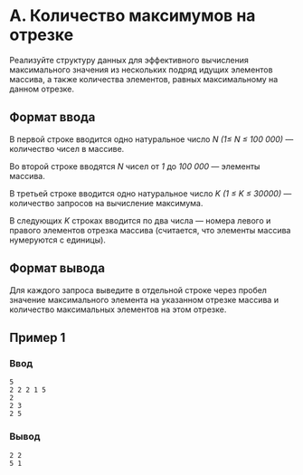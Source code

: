 # A. Количество максимумов на отрезке

Реализуйте структуру данных для эффективного вычисления максимального значения из нескольких подряд идущих элементов
массива, а также количества элементов, равных максимальному на данном отрезке.

## Формат ввода

В первой строке вводится одно натуральное число _N (1≤ N ≤ 100 000)_ — количество чисел в массиве.

Во второй строке вводятся _N_ чисел от _1_ до _100 000_ — элементы массива.

В третьей строке вводится одно натуральное число _K (1 ≤ K ≤ 30000)_ — количество запросов на вычисление максимума.

В следующих _K_ строках вводится по два числа — номера левого и правого элементов отрезка массива (считается, что
элементы массива нумеруются с единицы).

## Формат вывода

Для каждого запроса выведите в отдельной строке через пробел значение максимального элемента на указанном отрезке
массива и количество максимальных элементов на этом отрезке.

## Пример 1

### Ввод

    5
    2 2 2 1 5
    2
    2 3
    2 5

### Вывод

    2 2
    5 1

